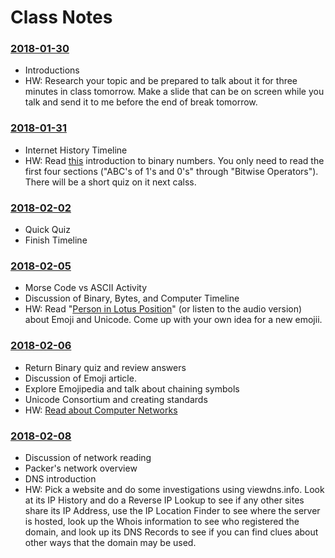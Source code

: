 # Class Notes

### [2018-01-30](Class%20Examples/2018-01-30/)
* Introductions
* HW: Research your topic and be prepared to talk about it for three minutes in class tomorrow. Make a slide that can be on screen while you talk and send it to me before the end of break tomorrow.

### [2018-01-31](Class%20Examples/2018-01-31/)
* Internet History Timeline
* HW: Read [this](https://learn.sparkfun.com/tutorials/binary) introduction to binary numbers. You only need to read the first four sections ("ABC's of 1's and 0's" through "Bitwise Operators"). There will be a short quiz on it next calss.

### [2018-02-02](Class%20Examples/2018-02-02/)
* Quick Quiz
* Finish Timeline

### [2018-02-05](Class%20Examples/2018-02-05/)
* Morse Code vs ASCII Activity
* Discussion of Binary, Bytes, and Computer Timeline
* HW: Read "[Person in Lotus Position](https://99percentinvisible.org/episode/person-lotus-position/)" (or listen to the audio version) about Emoji and Unicode. Come up with your own idea for a new emojii.

### [2018-02-06](Class%20Examples/2018-02-06/)
* Return Binary quiz and review answers
* Discussion of Emoji article.
* Explore Emojipedia and talk about chaining symbols
* Unicode Consortium and creating standards
* HW: [Read about Computer Networks](http://www.explainthatstuff.com/howcomputernetworkswork.html)

### [2018-02-08](Class%20Examples/2018-02-08/)
* Discussion of network reading
* Packer's network overview
* DNS introduction
* HW: Pick a website and do some investigations using viewdns.info. Look at its IP History and do a Reverse IP Lookup to see if any other sites share its IP Address, use the IP Location Finder to see where the server is hosted, look up the Whois information to see who registered the domain, and look up its DNS Records to see if you can find clues about other ways that the domain may be used.
